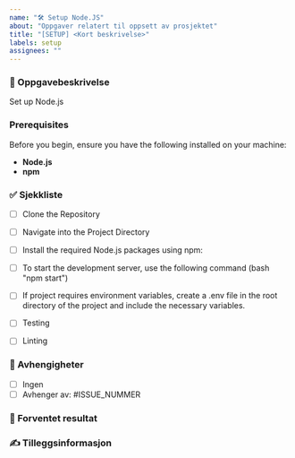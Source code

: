 ```yaml
---
name: "🛠 Setup Node.JS"
about: "Oppgaver relatert til oppsett av prosjektet"
title: "[SETUP] <Kort beskrivelse>"
labels: setup
assignees: ""
---
```


### 📌 Oppgavebeskrivelse
<!-- Hva skal gjøres i denne oppgaven? -->
Set up Node.js

### Prerequisites
Before you begin, ensure you have the following installed on your machine:

- **Node.js** 
- **npm** 

### ✅ Sjekkliste
<!-- Del opp oppgaven i mindre deler (om nødvendig). -->
- [ ] Clone the Repository
- [ ] Navigate into the Project Directory
- [ ] Install the required Node.js packages using npm:
- [ ] To start the development server, use the following command (bash "npm start")
- [ ] If project requires environment variables, create a .env file in the root directory of the project and include the necessary variables.
- [ ] Testing
- [ ] Linting


### 🔧 Avhengigheter
<!-- Er det noe som må fullføres før denne oppgaven kan gjennomføres? -->
- [ ] Ingen
- [ ] Avhenger av: #ISSUE_NUMMER

### 📝 Forventet resultat
<!-- Hva er målet med denne oppgaven? -->

### ✍ Tilleggsinformasjon
<!-- Annen relevant informasjon -->